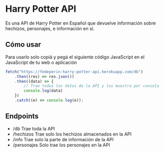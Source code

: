 # Harry Potter API

Es una API de Harry Potter en Español que devuelve información sobre hechizos, personajes, e información en sí.

## Cómo usar
Para usarlo solo copiá y pegá el siguiente código JavaScript en el JavaScript de tu web o aplicación
```javascript
fetch("https://fedeperin-harry-potter-api.herokuapp.com/db")
	.then((res) => res.json())
	.then((data) => {
		// Trae todos los datos de la API y los muestra por consola
		console.log(data)
	})
	.catch((e) => console.log(e));
```
## Endpoints
- /db Trae toda la API
- /hechizos Trae solo los hechizos almacenados en la API
- /info Trae solo la parte de información de la API
- /personajes Solo trae los personajes en la API
